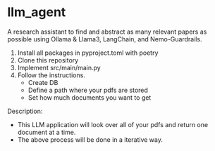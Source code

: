 # llm_agent
A research assistant to find and abstract as many relevant papers as possible using Ollama & Llama3, LangChain, and Nemo-Guardrails.

1. Install all packages in pyproject.toml with poetry
2. Clone this repository
3. Implement src/main/main.py
4. Follow the instructions. 
    - Create DB
    - Define a path where your pdfs are stored
    - Set how much documents you want to get

Description: 
- This LLM application will look over all of your pdfs and return one document at a time.
- The above process will be done in a iterative way.
